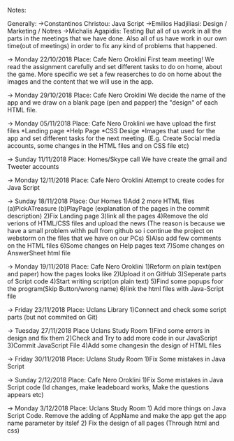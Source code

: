 Notes:

Generally:
->Constantinos Christou: Java Script
->Emilios Hadjiliasi: Design / Marketing / Notres
->Michalis Agapidis: Testing
But all of us work in all the parts in the meetings that we have done. Also all of us have work in our own time(out of meetings) 
in order to fix any kind of problems that happened.


-> Monday 22/10/2018 Place: Cafe Nero Oroklini
	First team meeting! We read the assignment carefully and set different tasks to do on home,
	about the game. More specific we set a few reaserches to do on home about the images and the content 
	that we will use in the app.

-> Monday 29/10/2018 Place: Cafe Nero Oroklini
	We decide the name of the app and we draw on a blank page (pen and papper)
	the "design" of each HTML file.

-> Monday 05/11/2018 Place: Cafe Nero Oroklini
	we have upload the first files
		*Landing page
		*Help Page
		*CSS Desige
		*Images that used for the app
	and set different tasks for the next meeting.
	(E.g. Create Social media accounts, some changes in the HTML files and on CSS file etc)
	
-> Sunday 11/11/2018 Place: Homes/Skype call
	We have create the gmail and Tweeter accounts
	
-> Monday 12/11/2018 Place: Cafe Nero Oroklini
	Attempt to create codes for Java Script
	
-> Sunday 18/11/2018 Place: Our Homes
	1)Add 2 more HTML files (a)PickATreasure (b)PlayPage
	(explanation of the pages in the commit description)
	2)Fix Landing page
	3)link all the pages
	4)Remove the old verions of HTML/CSS files and upload the news 
	(The reason is because we have a small problem withh pull from  github so i continue the project on webstorm
	on the files that we have on our PCs)
	5)Also add few comments on the HTML files
	6)Some changes on Help pages text
	7)Some changes on AnswerSheet html file
	
-> Monday 19/11/2018 Place: Cafe Nero Oroklini
	1)Reform on plain text(pen and paper) how the pages looks like
	2)Upload it on GitHub
	3)Seperate parts of Script code
	4)Start writing script(on plain text)
	5)Find some popups foor the program(Skip Button/wrong name)
	6)link the html files with Java-Script file 
	
-> Friday 23/11/2018 Place: Uclans Library
	1)Connect and check some script parts (but not commited on Git)
	
-> Tuesday 27/11/2018 Place Uclans Study Room
	1)Find some errors in design and fix them
	2)Check and Try to add more code in our JavaScript
	3)Commit JavaScript File
	4)Add some changesin the design of HTML files
	
-> Friday 30/11/2018 Place: Uclans Study Room
	1)Fix Some mistakes in Java Script
	
-> Sunday 2/12/2018 Place: Cafe Nero Oroklini
	1)Fix Some mistakes in Java Script code (Id changes, make leadeboard works, Make the questions appears etc)
	
-> Monday 3/12/2018 Place: Uclans Study Room
	1) Add more things on Java Script Code. Remove the adding of AppName and make the app get the app name parameter by itslef
	2) Fix the design of all pages (Through html and css)
